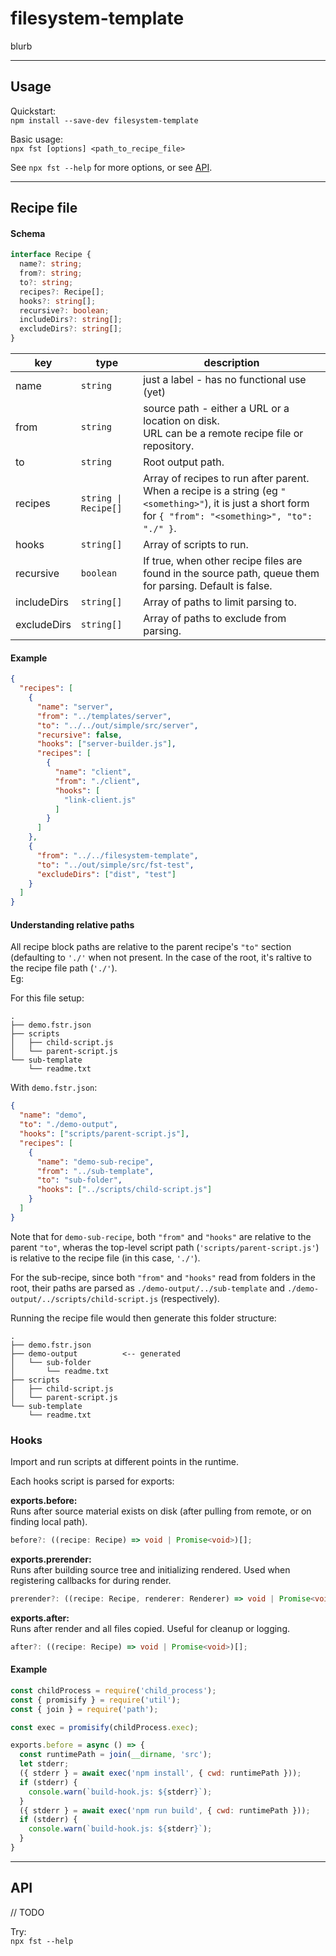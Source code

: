 # filesystem-template

blurb

---

## Usage

Quickstart:  
`npm install --save-dev filesystem-template`  

Basic usage:  
`npx fst [options] <path_to_recipe_file>`

See `npx fst --help` for more options, or see [API](#api).  

---

## Recipe file

#### Schema


```typescript
interface Recipe {
  name?: string;
  from?: string;
  to?: string;
  recipes?: Recipe[];
  hooks?: string[];
  recursive?: boolean;
  includeDirs?: string[];
  excludeDirs?: string[];
}
```

key|type|description
---|---|---
name        | `string`             |just a label - has no functional use (yet)
from        | `string`             |source path - either a URL or a location on disk.<br>URL can be a remote recipe file or repository.
to          | `string`             |Root output path.
recipes     | `string \| Recipe[]` |Array of recipes to run after parent.<br>When a recipe is a string (eg `"<something>"`), it is just a short form for `{ "from": "<something>", "to": "./" }`.
hooks       | `string[]`           |Array of scripts to run.
recursive   | `boolean`            |If true, when other recipe files are found in the source path, queue them for parsing. Default is false.
includeDirs | `string[]`           |Array of paths to limit parsing to.
excludeDirs | `string[]`           |Array of paths to exclude from parsing.


#### Example

```json
{
  "recipes": [
    {
      "name": "server",
      "from": "../templates/server",
      "to": "../../out/simple/src/server",
      "recursive": false,
      "hooks": ["server-builder.js"],
      "recipes": [
        {
          "name": "client",
          "from": "./client",
          "hooks": [
            "link-client.js"
          ]
        }
      ]
    },
    {
      "from": "../../filesystem-template",
      "to": "../out/simple/src/fst-test",
      "excludeDirs": ["dist", "test"]
    }
  ]
}
```


#### Understanding relative paths

All recipe block paths are relative to the parent recipe's `"to"` section (defaulting to `'./'` when not present. In the case of the root, it's raltive to the recipe file path (`'./'`).  
Eg:  

For this file setup:
```
.
├── demo.fstr.json
├── scripts
│   ├── child-script.js
│   └── parent-script.js
└── sub-template
    └── readme.txt

```

With `demo.fstr.json`:  
```json
{
  "name": "demo",
  "to": "./demo-output",
  "hooks": ["scripts/parent-script.js"],
  "recipes": [
    {
      "name": "demo-sub-recipe",
      "from": "../sub-template",
      "to": "sub-folder",
      "hooks": ["../scripts/child-script.js"]
    }
  ]
}
```

Note that for `demo-sub-recipe`, both `"from"` and `"hooks"` are relative to the parent `"to"`, wheras the top-level script path (`'scripts/parent-script.js'`) is relative to the recipe file (in this case, `'./'`).  

For the sub-recipe, since both `"from"` and `"hooks"` read from folders in the root, their paths are parsed as `./demo-output/../sub-template` and `./demo-output/../scripts/child-script.js` (respectively).  

Running the recipe file would then generate this folder structure:  
```
.
├── demo.fstr.json
├── demo-output          <-- generated
│   └── sub-folder
│       └── readme.txt
├── scripts
│   ├── child-script.js
│   └── parent-script.js
└── sub-template
    └── readme.txt
```




### Hooks

Import and run scripts at different points in the runtime.  

Each hooks script is parsed for exports:

<b>exports.before:</b>  
Runs after source material exists on disk (after pulling from remote, or on finding local path).  
```typescript
before?: ((recipe: Recipe) => void | Promise<void>)[];
```

<b>exports.prerender:</b>  
Runs after building source tree and initializing rendered. Used when registering callbacks for during render.  
```typescript
prerender?: ((recipe: Recipe, renderer: Renderer) => void | Promise<void>)[];
```

<b>exports.after:</b>  
Runs after render and all files copied. Useful for cleanup or logging.  
```typescript
after?: ((recipe: Recipe) => void | Promise<void>)[];
```

#### Example

```javascript
const childProcess = require('child_process');
const { promisify } = require('util');
const { join } = require('path');

const exec = promisify(childProcess.exec);

exports.before = async () => {
  const runtimePath = join(__dirname, 'src');
  let stderr;
  ({ stderr } = await exec('npm install', { cwd: runtimePath }));
  if (stderr) {
    console.warn(`build-hook.js: ${stderr}`);
  }
  ({ stderr } = await exec('npm run build', { cwd: runtimePath }));
  if (stderr) {
    console.warn(`build-hook.js: ${stderr}`);
  }
}

```

---

## API

// TODO


Try:  
`npx fst --help`
